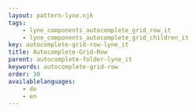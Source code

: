 ```yaml
---
layout: pattern-lyne.njk
tags: 
    - lyne_components_autocomplete_grid_row_it
    - lyne_components_autocomplete_grid_children_it
key: autocomplete-grid-row-lyne_it
title: Autocomplete-Grid-Row
parent: autocomplete-folder-lyne_it
keywords: autocomplete-grid-row
order: 30
availablelanguages: 
    - de
    - en
---
```

